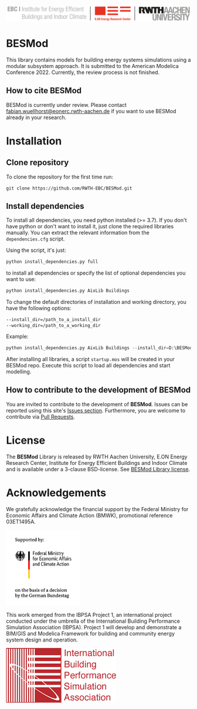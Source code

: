 ![E.ON EBC RWTH Aachen University](./BESMod/Resources/Images/EBC_Logo.png)

# BESMod

This library contains models for building energy systems simulations using a modular subsystem approach.
It is submitted to the American Modelica Conference 2022. 
Currently, the review process is not finished.

## How to cite BESMod

BESMod is currently under review. Please contact fabian.wuellhorst@eonerc.rwth-aachen.de if you want to use BESMod already in your research.

# Installation

## Clone repository

To clone the repository for the first time run:

```
git clone https://github.com/RWTH-EBC/BESMod.git
```

## Install dependencies

To install all dependencies, you need python installed (>= 3.7). 
If you don't have python or don't want to install it, just clone the required libraries manually. 
You can extract the relevant information from the `dependencies.cfg` script.

Using the script, it's just:

```python
python install_dependencies.py full
```
to install all dependencies or specify the list of optional dependencies you want to use:
```python
python install_dependencies.py AixLib Buildings
```
To change the default directories of installation and working directory, you have the following options:
```
--install_dir=/path_to_a_install_dir
--working_dir=/path_to_a_working_dir
```
Example:
```python
python install_dependencies.py AixLib Buildings --install_dir=D:\BESMod_install --working_dir=D:\BESMod_cwd
```
After installing all libraries, a script `startup.mos` will be created in your BESMod repo.
Execute this script to load all dependencies and start modelling.


## How to contribute to the development of BESMod

You are invited to contribute to the development of **BESMod**.
Issues can be reported using this site's [Issues section](https://github.com/RWTH-EBC/BESMod/issues).
Furthermore, you are welcome to contribute via [Pull Requests](https://github.com/RWTH-EBC/BESMod/pulls).

# License

The **BESMod** Library is released by RWTH Aachen University, E.ON Energy Research Center, Institute for Energy Efficient Buildings and Indoor Climate and is available under a 3-clause BSD-license.
See [BESMod Library license](License).

# Acknowledgements

We gratefully acknowledge the financial support by the Federal Ministry for Economic Affairs and Climate Action (BMWK), promotional reference 03ET1495A.

<img src="./BESMod/Resources/Images/BMWK_logo.png" alt="BMWK" width="200"/>

This work emerged from the IBPSA Project 1, an international project conducted under the umbrella of the International Building Performance Simulation Association (IBPSA). Project 1 will develop and demonstrate a BIM/GIS and Modelica Framework for building and community energy system design and operation.

![IBPSA](./BESMod/Resources/Images/IBPSA-logo-text.png)
